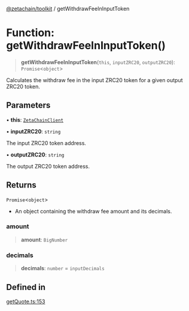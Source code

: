 [@zetachain/toolkit](toolkit/index.md) / getWithdrawFeeInInputToken

# Function: getWithdrawFeeInInputToken()

> **getWithdrawFeeInInputToken**(`this`, `inputZRC20`, `outputZRC20`): `Promise`\<`object`\>

Calculates the withdraw fee in the input ZRC20 token for a given output ZRC20 token.

## Parameters

• **this**: [`ZetaChainClient`](toolkit/Class.ZetaChainClient.md)

• **inputZRC20**: `string`

The input ZRC20 token address.

• **outputZRC20**: `string`

The output ZRC20 token address.

## Returns

`Promise`\<`object`\>

- An object containing the withdraw fee amount and its decimals.

### amount

> **amount**: `BigNumber`

### decimals

> **decimals**: `number` = `inputDecimals`

## Defined in

[getQuote.ts:153](https://github.com/zeta-chain/toolkit/blob/542ef856894da0ed38ef2a757d2c0d70c2bb020d/packages/client/src/getQuote.ts#L153)
